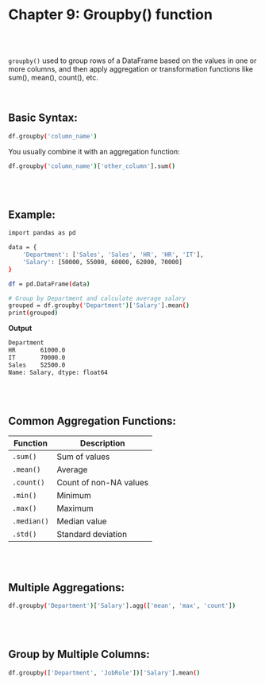 #
# Chapter 9: Groupby() function

<br>
<br>

`groupby()` used to group rows of a DataFrame based on the values in one or more columns, and then apply aggregation or transformation functions like sum(), mean(), count(), etc.

<br>

## Basic Syntax:
```bash
df.groupby('column_name')
```
You usually combine it with an aggregation function:

```bash
df.groupby('column_name')['other_column'].sum()
```

<br>
<br>

## Example:
```bash
import pandas as pd

data = {
    'Department': ['Sales', 'Sales', 'HR', 'HR', 'IT'],
    'Salary': [50000, 55000, 60000, 62000, 70000]
}

df = pd.DataFrame(data)

# Group by Department and calculate average salary
grouped = df.groupby('Department')['Salary'].mean()
print(grouped)
```
**Output**
```bash
Department
HR       61000.0
IT       70000.0
Sales    52500.0
Name: Salary, dtype: float64
```

<br>
<br>

## Common Aggregation Functions:
| Function    | Description            |
| ----------- | ---------------------- |
| `.sum()`    | Sum of values          |
| `.mean()`   | Average                |
| `.count()`  | Count of non-NA values |
| `.min()`    | Minimum                |
| `.max()`    | Maximum                |
| `.median()` | Median value           |
| `.std()`    | Standard deviation     |

<br>
<br>

## Multiple Aggregations:
```bash
df.groupby('Department')['Salary'].agg(['mean', 'max', 'count'])
```

<br>
<br>

## Group by Multiple Columns:
```bash
df.groupby(['Department', 'JobRole'])['Salary'].mean()
```
